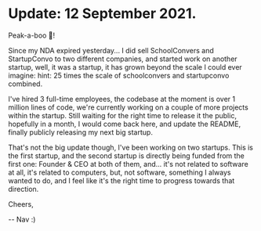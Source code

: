 # Update: 12 September 2021.

Peak-a-boo 👻!

Since my NDA expired yesterday... I did sell SchoolConvers and StartupConvo to two different companies, and started work on another startup, well, it was a startup, it has grown beyond the scale I could ever imagine: hint: 25 times the scale of schoolconvers and startupconvo combined.

I've hired 3 full-time employees, the codebase at the moment is over 1 million lines of code, we're currently working on a couple of more projects within the startup. Still waiting for the right time to release it the public, hopefully in a month, I would come back here, and update the README, finally publicly releasing my next big startup.

That's not the big update though, I've been working on two startups. This is the first startup, and the second startup is directly being funded from the first one: Founder & CEO at both of them, and... it's not related to software at all, it's related to computers, but, not software, something I always wanted to do, and I feel like it's the right time to progress towards that direction.

Cheers,

-- Nav :)
